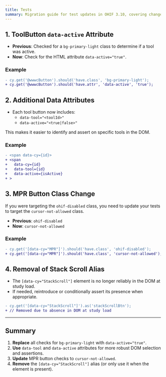 ```yaml
---
title: Tests
summary: Migration guide for test updates in OHIF 3.10, covering changes to how tools are identified and tested, including the transition from class-based to data-attribute-based selection in Cypress tests.
---
```



## 1. ToolButton `data-active` Attribute

- **Previous**: Checked for a `bg-primary-light` class to determine if a tool was active.
- **Now**: Check for the HTML attribute `data-active="true"`.

### Example

```diff
- cy.get('@wwwcButton').should('have.class', 'bg-primary-light');
+ cy.get('@wwwcButton').should('have.attr', 'data-active', 'true');
```

## 2. Additional Data Attributes

- Each tool button now includes:
  - `data-tool="<toolId>"`
  - `data-active="<true|false>"`

This makes it easier to identify and assert on specific tools in the DOM.

### Example

```diff
- <span data-cy={id}>
+ <span
+   data-cy={id}
+   data-tool={id}
+   data-active={isActive}
+ >
```

## 3. MPR Button Class Change

If you were targeting the `ohif-disabled` class, you need to update your tests to target the `cursor-not-allowed` class.

- **Previous**: `ohif-disabled`
- **Now**: `cursor-not-allowed`

### Example

```diff
- cy.get('[data-cy="MPR"]').should('have.class', 'ohif-disabled');
+ cy.get('[data-cy="MPR"]').should('have.class', 'cursor-not-allowed');
```

## 4. Removal of Stack Scroll Alias

- The `[data-cy="StackScroll"]` element is no longer reliably in the DOM at study load.
- If needed, reintroduce or conditionally assert its presence when appropriate.

```diff
- cy.get('[data-cy="StackScroll"]').as('stackScrollBtn');
+ // Removed due to absence in DOM at study load
```

---

## Summary

1. **Replace** all checks for `bg-primary-light` with `data-active="true"`.
2. **Use** `data-tool` and `data-active` attributes for more robust DOM selection and assertions.
3. **Update** MPR button checks to `cursor-not-allowed`.
4. **Remove** the `[data-cy="StackScroll"]` alias (or only use it when the element is present).
